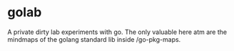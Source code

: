 # golab

A private dirty lab experiments with go. The only valuable here atm are the mindmaps of the golang standard lib inside /go-pkg-maps.
